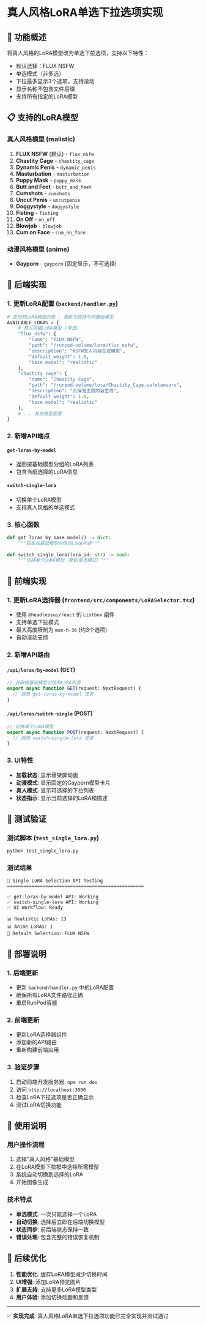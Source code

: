 # 真人风格LoRA单选下拉选项实现

## 🎯 功能概述

将真人风格的LoRA模型改为单选下拉选项，支持以下特性：
- 默认选择：FLUX NSFW
- 单选模式（非多选）
- 下拉最多显示3个选项，支持滚动
- 显示名称不包含文件后缀
- 支持所有指定的LoRA模型

## 📋 支持的LoRA模型

### 真人风格模型 (realistic)
1. **FLUX NSFW** (默认) - `flux_nsfw`
2. **Chastity Cage** - `chastity_cage`
3. **Dynamic Penis** - `dynamic_penis`
4. **Masturbation** - `masturbation`
5. **Puppy Mask** - `puppy_mask`
6. **Butt and Feet** - `butt_and_feet`
7. **Cumshots** - `cumshots`
8. **Uncut Penis** - `uncutpenis`
9. **Doggystyle** - `doggystyle`
10. **Fisting** - `fisting`
11. **On Off** - `on_off`
12. **Blowjob** - `blowjob`
13. **Cum on Face** - `cum_on_face`

### 动漫风格模型 (anime)
- **Gayporn** - `gayporn` (固定显示，不可选择)

## 🔧 后端实现

### 1. 更新LoRA配置 (`backend/handler.py`)

```python
# 支持的LoRA模型列表 - 更新为支持不同基础模型
AVAILABLE_LORAS = {
    # 真人风格LoRA模型 (单选)
    "flux_nsfw": {
        "name": "FLUX NSFW",
        "path": "/runpod-volume/lora/flux_nsfw",
        "description": "NSFW真人内容生成模型",
        "default_weight": 1.0,
        "base_model": "realistic"
    },
    "chastity_cage": {
        "name": "Chastity Cage",
        "path": "/runpod-volume/lora/Chastity_Cage.safetensors",
        "description": "贞操笼主题内容生成",
        "default_weight": 1.0,
        "base_model": "realistic"
    },
    # ... 其他模型配置
}
```

### 2. 新增API端点

#### `get-loras-by-model`
- 返回按基础模型分组的LoRA列表
- 包含当前选择的LoRA信息

#### `switch-single-lora`
- 切换单个LoRA模型
- 支持真人风格的单选模式

### 3. 核心函数

```python
def get_loras_by_base_model() -> dict:
    """获取按基础模型分组的LoRA列表"""
    
def switch_single_lora(lora_id: str) -> bool:
    """切换单个LoRA模型（新的单选模式）"""
```

## 🎨 前端实现

### 1. 更新LoRA选择器 (`frontend/src/components/LoRASelector.tsx`)

- 使用 `@headlessui/react` 的 `Listbox` 组件
- 支持单选下拉模式
- 最大高度限制为 `max-h-36` (约3个选项)
- 自动滚动支持

### 2. 新增API路由

#### `/api/loras/by-model` (GET)
```typescript
// 获取按基础模型分组的LoRA列表
export async function GET(request: NextRequest) {
  // 调用 get-loras-by-model 任务
}
```

#### `/api/loras/switch-single` (POST)
```typescript
// 切换单个LoRA模型
export async function POST(request: NextRequest) {
  // 调用 switch-single-lora 任务
}
```

### 3. UI特性

- **加载状态**: 显示骨架屏动画
- **动漫模式**: 显示固定的Gayporn模型卡片
- **真人模式**: 显示可选择的下拉列表
- **状态指示**: 显示当前选择的LoRA和描述

## 🧪 测试验证

### 测试脚本 (`test_single_lora.py`)
```bash
python test_single_lora.py
```

### 测试结果
```
🚀 Single LoRA Selection API Testing
==================================================

✅ get-loras-by-model API: Working
✅ switch-single-lora API: Working  
✅ UI Workflow: Ready

📊 Realistic LoRAs: 13
📊 Anime LoRAs: 1
🎯 Default Selection: FLUX NSFW
```

## 🚀 部署说明

### 1. 后端更新
- 更新 `backend/handler.py` 中的LoRA配置
- 确保所有LoRA文件路径正确
- 重启RunPod容器

### 2. 前端更新
- 更新LoRA选择器组件
- 添加新的API路由
- 重新构建前端应用

### 3. 验证步骤
1. 启动前端开发服务器: `npm run dev`
2. 访问 `http://localhost:3000`
3. 检查LoRA下拉选项是否正确显示
4. 测试LoRA切换功能

## 📝 使用说明

### 用户操作流程
1. 选择"真人风格"基础模型
2. 在LoRA模型下拉框中选择所需模型
3. 系统自动切换到选择的LoRA
4. 开始图像生成

### 技术特点
- **单选模式**: 一次只能选择一个LoRA
- **自动切换**: 选择后立即在后端切换模型
- **状态同步**: 前后端状态保持一致
- **错误处理**: 包含完整的错误恢复机制

## 🔄 后续优化

1. **性能优化**: 缓存LoRA模型减少切换时间
2. **UI增强**: 添加LoRA预览图片
3. **扩展支持**: 支持更多LoRA模型类型
4. **用户体验**: 添加切换动画和反馈

---

✅ **实现完成**: 真人风格LoRA单选下拉选项功能已完全实现并测试通过 